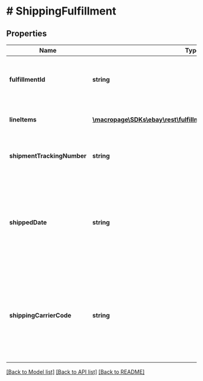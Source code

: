 # # ShippingFulfillment

## Properties

Name | Type | Description | Notes
------------ | ------------- | ------------- | -------------
**fulfillmentId** | **string** | The unique identifier of the fulfillment; for example, 9405509699937003457459. This eBay-generated value is created with a successful createShippingFulfillment call. | [optional] 
**lineItems** | [**\macropage\SDKs\ebay\rest\fulfillment\Model\LineItemReference[]**](LineItemReference.md) | This array contains a list of one or more line items (and purchased quantity) to which the fulfillment applies. | [optional] 
**shipmentTrackingNumber** | **string** | The tracking number provided by the shipping carrier for the package shipped in this fulfillment. This field is returned if available. | [optional] 
**shippedDate** | **string** | The date and time that the fulfillment package was shipped. This timestamp is in ISO 8601 format, which uses the 24-hour Universal Coordinated Time (UTC) clock. This field should only be returned if the package has been shipped. Format: YYYY-MM-DDTHH:MM:SS.SSSZ Example: 2015-08-04T19:09:02.768Z | [optional] 
**shippingCarrierCode** | **string** | The eBay code identifying the shipping carrier for this fulfillment. This field is returned if available. Note: The Trading API&#39;s ShippingCarrierCodeType enumeration type contains the most current list of eBay shipping carrier codes and the countries served by each carrier. See ShippingCarrierCodeType. | [optional] 

[[Back to Model list]](../../README.md#documentation-for-models) [[Back to API list]](../../README.md#documentation-for-api-endpoints) [[Back to README]](../../README.md)


